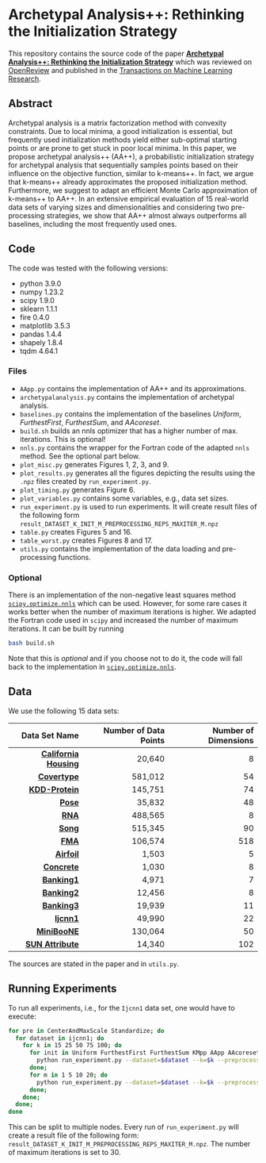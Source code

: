 # Archetypal Analysis++: Rethinking the Initialization Strategy

This repository contains the source code of the paper [**Archetypal Analysis++: Rethinking the Initialization Strategy**](https://openreview.net/pdf?id=KVUtlM60HM) which was reviewed on [OpenReview](https://openreview.net/forum?id=KVUtlM60HM) and published in the [Transactions on Machine Learning Research](https://jmlr.org/tmlr/).

## Abstract
Archetypal analysis is a matrix factorization method with convexity constraints. Due to local minima, a good initialization is essential, but frequently used initialization methods yield either sub-optimal starting points or are prone to get stuck in poor local minima. In this paper, we propose archetypal analysis++ (AA++), a probabilistic initialization strategy for archetypal analysis that sequentially samples points based on their influence on the objective function, similar to k-means++. In fact, we argue that k-means++ already approximates the proposed initialization method. Furthermore, we suggest to adapt an efficient Monte Carlo approximation of k-means++ to AA++. In an extensive empirical evaluation of 15 real-world data sets of varying sizes and dimensionalities and considering two pre-processing strategies, we show that AA++ almost always outperforms all baselines, including the most frequently used ones.

## Code

The code was tested with the following versions:

* python 3.9.0
* numpy 1.23.2
* scipy 1.9.0
* sklearn 1.1.1
* fire 0.4.0
* matplotlib 3.5.3
* pandas 1.4.4
* shapely 1.8.4
* tqdm 4.64.1

### Files

- `AApp.py` contains the implementation of AA++ and its approximations.
- `archetypalanalysis.py` contains the implementation of archetypal analysis.
- `baselines.py` contains the implementation of the baselines *Uniform*, *FurthestFirst*, *FurthestSum*, and *AAcoreset*.
- `build.sh` builds an nnls optimizer that has a higher number of max. iterations. This is optional!
- `nnls.py` contains the wrapper for the Fortran code of the adapted `nnls` method. See the optional part below. 
- `plot_misc.py` generates Figures 1, 2, 3, and 9.
- `plot_results.py` generates all the figures depicting the results using the `.npz` files created by `run_experiment.py`.
- `plot_timing.py` generates Figure 6.
- `plot_variables.py` contains some variables, e.g., data set sizes.
- `run_experiment.py` is used to run experiments. It will create result files of the following form `result_DATASET_K_INIT_M_PREPROCESSING_REPS_MAXITER_M.npz`
- `table.py` creates Figures 5 and 16.
- `table_worst.py` creates Figures 8 and 17.
- `utils.py` contains the implementation of the data loading and pre-processing functions.

### Optional

There is an implementation of the non-negative least squares method [`scipy.optimize.nnls`](https://docs.scipy.org/doc/scipy-1.9.0/reference/generated/scipy.optimize.nnls.html) which can be used. However, for some rare cases it works better when the number of maximum iterations is higher. We adapted the Fortran code used in `scipy` and increased the number of maximum iterations. It can be built by running
``` bash
bash build.sh
```
Note that this is *optional* and if you choose not to do it, the code will fall back to the implementation in [`scipy.optimize.nnls`](https://docs.scipy.org/doc/scipy-1.9.0/reference/generated/scipy.optimize.nnls.html).

## Data

We use the following 15 data sets:

| Data Set Name | Number of Data Points | Number of Dimensions |
|--------------:|----------------------:|---------------------:|
| [**California Housing**](https://scikit-learn.org/1.1/modules/generated/sklearn.datasets.fetch_california_housing.html) | 20,640 | 8 |
| [**Covertype**](https://archive.ics.uci.edu/ml/datasets/covertype) | 581,012 | 54 |
| [**KDD-Protein**](http://osmot.cs.cornell.edu/kddcup/datasets.html) | 145,751 | 74 |
| [**Pose**](http://vision.imar.ro/human3.6m/challenge_open.php) | 35,832 | 48 |
| [**RNA**](https://www.csie.ntu.edu.tw/~cjlin/libsvmtools/datasets/binary.html) | 488,565 | 8 |
| [**Song**](https://archive.ics.uci.edu/ml/datasets/yearpredictionmsd) | 515,345 | 90 |
| [**FMA**](https://github.com/mdeff/fma) | 106,574 | 518 | 
| [**Airfoil**](https://archive.ics.uci.edu/dataset/291/airfoil+self+noise) | 1,503 | 5 |
| [**Concrete**](https://archive.ics.uci.edu/dataset/165/concrete+compressive+strength) | 1,030 | 8 |
| [**Banking1**](https://www.people.vcu.edu/~jdula/FramesAlgorithms/BankingData/) | 4,971 | 7 |
| [**Banking2**](https://www.people.vcu.edu/~jdula/FramesAlgorithms/BankingData/) | 12,456 | 8 |
| [**Banking3**](https://www.people.vcu.edu/~jdula/FramesAlgorithms/BankingData/) | 19,939 | 11 |
| [**Ijcnn1**](https://www.csie.ntu.edu.tw/~cjlin/libsvmtools/datasets/binary.html) | 49,990 | 22 |
| [**MiniBooNE**](https://archive.ics.uci.edu/ml/datasets/MiniBooNE+particle+identification) | 130,064 | 50 |
| [**SUN Attribute**](https://cs.brown.edu/~gmpatter/sunattributes.html) | 14,340 | 102 |

The sources are stated in the paper and in `utils.py`.

## Running Experiments

To run all experiments, i.e., for the `Ijcnn1` data set, one would have to execute:
``` bash
for pre in CenterAndMaxScale Standardize; do
  for dataset in ijcnn1; do
    for k in 15 25 50 75 100; do
      for init in Uniform FurthestFirst FurthestSum KMpp AApp AAcoreset; do
        python run_experiment.py --dataset=$dataset --k=$k --preprocessing=$pre --init_method=$init --m=0 --repetitions=30;
      done;
      for m in 1 5 10 20; do
        python run_experiment.py --dataset=$dataset --k=$k --preprocessing=$pre --init_method=AAppMC --m=$m --repetitions=30;
      done;
    done;
  done;
done
```
This can be split to multiple nodes. Every run of `run_experiment.py` will create a result file of the following form: `result_DATASET_K_INIT_M_PREPROCESSING_REPS_MAXITER_M.npz`. The number of maximum iterations is set to 30.


